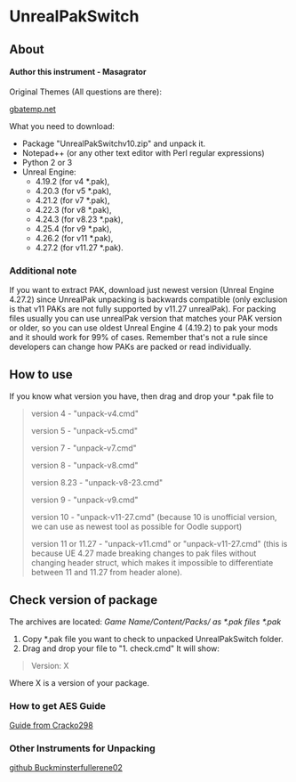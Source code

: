 # UnrealPakSwitch

## About
#### Author this instrument - Masagrator

Original Themes (All questions are there): 

[gbatemp.net](https://gbatemp.net/threads/how-to-unpack-and-repack-unreal-engine-4-files.531784/)

What you need to download:
- Package "UnrealPakSwitchv10.zip" and unpack it.
- Notepad++ (or any other text editor with Perl regular expressions)
- Python 2 or 3
- Unreal Engine:
  - 4.19.2 (for v4 *.pak),
  - 4.20.3 (for v5 *.pak),
  - 4.21.2 (for v7 *.pak),
  - 4.22.3 (for v8 *.pak),
  - 4.24.3 (for v8.23 *.pak),
  - 4.25.4 (for v9 *.pak),
  - 4.26.2 (for v11 *.pak),
  - 4.27.2 (for v11.27 *.pak).

### Additional note
If you want to extract PAK, download just newest version (Unreal Engine 4.27.2) since UnrealPak unpacking is backwards compatible (only exclusion is that v11 PAKs are not fully supported by v11.27 unrealPak).
For packing files usually you can use unrealPak version that matches your PAK version or older, so you can use oldest Unreal Engine 4 (4.19.2) to pak your mods and it should work for 99% of cases.
Remember that's not a rule since developers can change how PAKs are packed or read individually.

## How to use
If you know what version you have, then drag and drop your *.pak file to

>version 4 - "unpack-v4.cmd"
>
>version 5 - "unpack-v5.cmd"
>
>version 7 - "unpack-v7.cmd"
>
>version 8 - "unpack-v8.cmd"
>
>version 8.23 - "unpack-v8-23.cmd"
>
>version 9 - "unpack-v9.cmd"
>
>version 10 - "unpack-v11-27.cmd" (because 10 is unofficial version, we can use as newest tool as possible for Oodle support)
>
>version 11 or 11.27 - "unpack-v11.cmd" or "unpack-v11-27.cmd" (this is because UE 4.27 made breaking changes to pak files without changing header struct, which makes it impossible to differentiate between 11 and 11.27 from header alone).

## Check version of package
The archives are located:
_Game Name/Content/Packs/ as *.pak files *.pak_

1. Copy *.pak file you want to check to unpacked UnrealPakSwitch folder.
2. Drag and drop your file to "1. check.cmd"
It will show:

>Version: X

Where X is a version of your package.

### How to get AES Guide
[Guide from Cracko298](https://github.com/Cracko298/UE4-AES-Key-Extracting-Guide)

### Other Instruments for Unpacking
[github Buckminsterfullerene02](https://github.com/Buckminsterfullerene02/UE-Modding-Tools)
